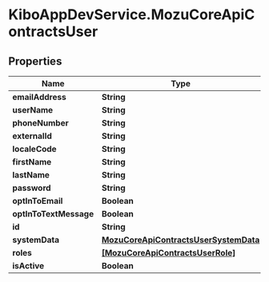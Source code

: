 # KiboAppDevService.MozuCoreApiContractsUser

## Properties

Name | Type | Description | Notes
------------ | ------------- | ------------- | -------------
**emailAddress** | **String** |  | [optional] 
**userName** | **String** |  | [optional] 
**phoneNumber** | **String** |  | [optional] 
**externalId** | **String** |  | [optional] 
**localeCode** | **String** |  | [optional] 
**firstName** | **String** |  | [optional] 
**lastName** | **String** |  | [optional] 
**password** | **String** |  | [optional] 
**optInToEmail** | **Boolean** |  | [optional] 
**optInToTextMessage** | **Boolean** |  | [optional] 
**id** | **String** |  | [optional] 
**systemData** | [**MozuCoreApiContractsUserSystemData**](MozuCoreApiContractsUserSystemData.md) |  | [optional] 
**roles** | [**[MozuCoreApiContractsUserRole]**](MozuCoreApiContractsUserRole.md) |  | [optional] 
**isActive** | **Boolean** |  | [optional] 


